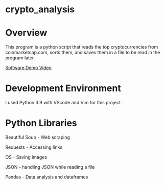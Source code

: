 # crypto_analysis
# Overview

This program is a python script that reads the top cryptocurrencies from coinmarketcap.com, sorts them, and saves them in a file to be read in the program later.

[Software Demo Video](https://www.youtube.com/watch?v=uUuzFvwNiyA&feature=youtu.be)

# Development Environment

I used Python 3.9 with VScode and Vim for this project.

# Python Libraries

Beautiful Soup - Web scraping

Requests - Accessing links

OS - Saving images

JSON - handling JSON while reading a file

Pandas - Data analysis and dataframes
